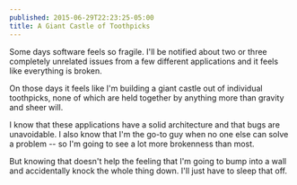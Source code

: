 ```yaml
---
published: 2015-06-29T22:23:25-05:00
title: A Giant Castle of Toothpicks
---
```

Some days software feels so fragile. I'll be notified about two or three completely unrelated issues from a few different applications and it feels like everything is broken.

On those days it feels like I'm building a giant castle out of individual toothpicks, none of which are held together by anything more than gravity and sheer will.

I know that these applications have a solid architecture and that bugs are unavoidable. I also know that I'm the go-to guy when no one else can solve a problem -- so I'm going to see a lot more brokenness than most.

But knowing that doesn't help the feeling that I'm going to bump into a wall and accidentally knock the whole thing down. I'll just have to sleep that off.